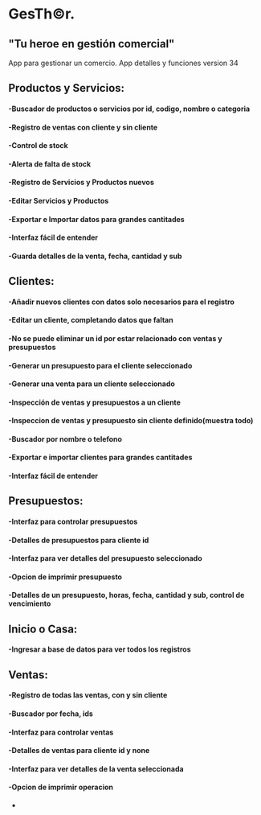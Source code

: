 # GesTh©r. 
## "Tu heroe en gestión comercial"

App para gestionar un comercio. 
App detalles y funciones version 34

## Productos y Servicios:
####  -Buscador de productos o servicios por id, codigo, nombre o categoria
#### -Registro de ventas con cliente y sin cliente
#### -Control de stock
#### -Alerta de falta de stock
#### -Registro de Servicios y Productos nuevos
#### -Editar Servicios y Productos
#### -Exportar e Importar datos para grandes cantitades
#### -Interfaz fácil de entender 
#### -Guarda detalles de la venta, fecha, cantidad y sub


## Clientes:
####  -Añadir nuevos clientes con datos solo necesarios para el registro
####  -Editar un cliente, completando datos que faltan
####  -No se puede eliminar un id por estar relacionado con ventas y presupuestos
####  -Generar un presupuesto para el cliente seleccionado
####  -Generar una venta para un cliente seleccionado
####  -Inspección de ventas y presupuestos a un cliente
####  -Inspeccion de ventas y presupuesto sin cliente definido(muestra todo)
####  -Buscador por nombre o telefono
####  -Exportar e importar clientes para grandes cantitades
####  -Interfaz fácil de entender

## Presupuestos:
####  -Interfaz para controlar presupuestos
####  -Detalles de presupuestos para cliente id
####  -Interfaz para ver detalles del presupuesto seleccionado
####  -Opcion de imprimir presupuesto 
####  -Detalles de un presupuesto, horas, fecha, cantidad y sub, control de vencimiento

## Inicio o Casa:
####  -Ingresar a base de datos para ver todos los registros

## Ventas:
####  -Registro de todas las ventas, con y sin cliente
####  -Buscador por fecha, ids 
####  -Interfaz para controlar ventas
####  -Detalles de ventas para cliente id y none
####  -Interfaz para ver detalles de la venta seleccionada
####  -Opcion de imprimir operacion







-

